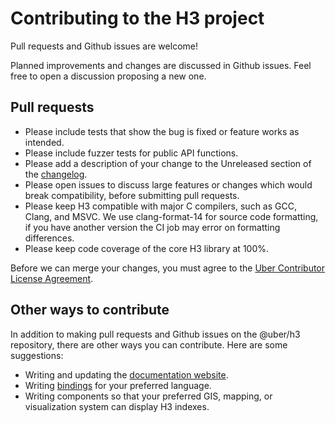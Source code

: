 # Contributing to the H3 project

Pull requests and Github issues are welcome!

Planned improvements and changes are discussed in Github issues. Feel free to open a discussion proposing a new one.

## Pull requests

* Please include tests that show the bug is fixed or feature works as intended.
* Please include fuzzer tests for public API functions.
* Please add a description of your change to the Unreleased section of the [changelog](./CHANGELOG.md).
* Please open issues to discuss large features or changes which would break compatibility, before submitting pull requests.
* Please keep H3 compatible with major C compilers, such as GCC, Clang, and MSVC. We use clang-format-14 for source code formatting, if you have another version the CI job may error on formatting differences.
* Please keep code coverage of the core H3 library at 100%.

Before we can merge your changes, you must agree to the [Uber Contributor License Agreement](https://cla-assistant.io/uber/h3).

## Other ways to contribute

In addition to making pull requests and Github issues on the @uber/h3 repository, there are other ways you can contribute. Here are some suggestions:

* Writing and updating the [documentation website](./website/docs/).
* Writing [bindings](./website/docs/community/bindings.md) for your preferred language.
* Writing components so that your preferred GIS, mapping, or visualization system can display H3 indexes.
